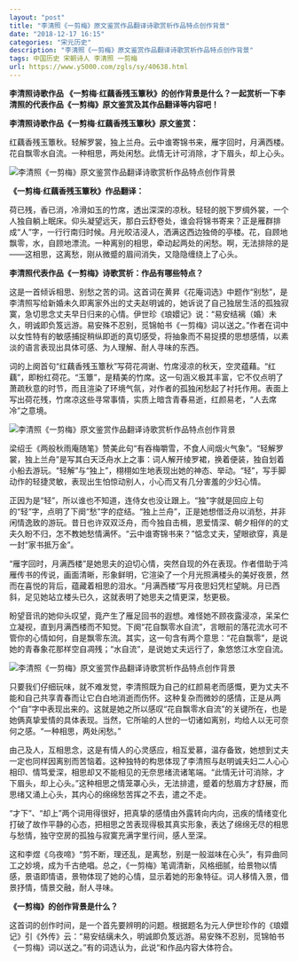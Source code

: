 ```yaml
---
layout: "post"
title: "李清照《一剪梅》原文鉴赏作品翻译诗歌赏析作品特点创作背景"
date: "2018-12-17 16:15"
categories: "宋元历史"
description: "李清照《一剪梅》原文鉴赏作品翻译诗歌赏析作品特点创作背景"
tags: 中国历史 宋朝诗人 李清照 一剪梅
url: https://www.y5000.com/zgls/sy/40638.html
---
```






**李清照诗歌作品 **《一剪梅·红藕香残玉簟秋》的创作背景是什么？一起赏析一下李清照的代表作品《一剪梅》原文鉴赏及其作品翻译等内容吧！****

 **李清照诗歌作品《一剪梅·红藕香残玉簟秋》原文鉴赏：**

红藕香残玉簟秋。轻解罗裳，独上兰舟。云中谁寄锦书来，雁字回时，月满西楼。花自飘零水自流。一种相思，两处闲愁。此情无计可消除，才下眉头，却上心头。

![李清照《一剪梅》原文鉴赏作品翻译诗歌赏析作品特点创作背景](https://img.y5000.com/uploads/allimg/190127/329ff52a0376f309c2b5440c333458e3.jpg)

 **《一剪梅·红藕香残玉簟秋》作品翻译：**

荷已残，香已消，冷滑如玉的竹席，透出深深的凉秋。轻轻的脱下罗绸外裳，一个人独自躺上眠床。仰头凝望远天，那白云舒卷处，谁会将锦书寄来？正是雁群排成“人”字，一行行南归时候。月光皎洁浸人，洒满这西边独倚的亭楼。花，自顾地飘零，水，自顾地漂流。一种离别的相思，牵动起两处的闲愁。啊，无法排除的是——这相思，这离愁，刚从微蹙的眉间消失，又隐隐缠绕上了心头。

 **李清照代表作品《一剪梅》诗歌赏析：作品有哪些特点？**

这是一首倾诉相思、别愁之苦的词。这首词在黄昇《花庵词选》中题作“别愁”，是李清照写给新婚未久即离家外出的丈夫赵明诚的，她诉说了自己独居生活的孤独寂寞，急切思念丈夫早日归来的心情。伊世珍《琅嬛记》说：“易安结褵（婚）未久，明诚即负笈远游。易安殊不忍别，觅锦帕书《一剪梅》词以送之。”作者在词中以女性特有的敏感捕捉稍纵即逝的真切感受，将抽象而不易捉摸的思想感情，以素淡的语言表现出具体可感、为人理解、耐人寻味的东西。

词的上阕首句“红藕香残玉簟秋”写荷花凋谢、竹席浸凉的秋天，空灵蕴藉。“红藕”，即粉红荷花。“玉簟”，是精美的竹席。这一句涵义极其丰富，它不仅点明了萧疏秋意的时节，而且渲染了环境气氛，对作者的孤独闲愁起了衬托作用。表面上写出荷花残，竹席凉这些寻常事情，实质上暗含青春易逝，红颜易老，“人去席冷”之意境。

![李清照《一剪梅》原文鉴赏作品翻译诗歌赏析作品特点创作背景](https://img.y5000.com/uploads/allimg/190127/e4c47820ddc88201ffd14157efe45c0e.jpg)

梁绍壬《两般秋雨庵随笔》赞美此句“有吞梅嚼雪，不食人间烟火气象”。“轻解罗裳，独上兰舟”是写其白天泛舟水上之事：词人解开绫罗裙，换着便装，独自划着小船去游玩。“轻解”与“独上”，栩栩如生地表现出她的神态、举动。“轻”，写手脚动作的轻捷灵敏，表现出生怕惊动别人，小心而又有几分害羞的少妇心情。

正因为是“轻”，所以谁也不知道，连侍女也没让跟上。“独”字就是回应上句的“轻”字，点明了下阕“愁”字的症结。“独上兰舟”，正是她想借泛舟以消愁，并非闲情逸致的游玩。昔日也许双双泛舟，而今独自击楫，恩爱情深、朝夕相伴的的丈夫久盼不归，怎不教她愁情满怀。“云中谁寄锦书来？”惦念丈夫，望眼欲穿，真是一封“家书抵万金”。

“雁字回时，月满西楼”是她思夫的迫切心情，突然自现的外在表现。作者借助于鸿雁传书的传说，画面清晰，形象鲜明，它渲染了一个月光照满楼头的美好夜景，然而在喜悦的背后，蕴藏着相思的泪水。“月满西楼”写月夜思妇凭栏望眺。月已西斜，足见她站立楼头已久，这就表明了她思夫之情更深，愁更极。

盼望音讯的她仰头叹望，竟产生了雁足回书的遐想。难怪她不顾夜露浸凉，呆呆伫立凝视，直到月满西楼而不知觉。下阕“花自飘零水自流”，言眼前的落花流水可不管你的心情如何，自是飘零东流。其实，这一句含有两个意思：“花自飘零”，是说她的青春象花那样空自凋残；“水自流”，是说她丈夫远行了，象悠悠江水空自流。

![李清照《一剪梅》原文鉴赏作品翻译诗歌赏析作品特点创作背景](https://img.y5000.com/uploads/allimg/190127/8e8961b7abd51f15e02ea19b87c6d79a.jpg)

只要我们仔细玩味，就不难发觉，李清照既为自己的红颜易老而感慨，更为丈夫不能和自己共享青春而让它白白地消逝而伤怀。这种复杂而微妙的感情，正是从两个“自”字中表现出来的。这就是她之所以感叹“花自飘零水自流”的关键所在，也是她俩真挚爱情的具体表现。当然，它所喻的人世的一切诸如离别，均给人以无可奈何之感。“一种相思，两处闲愁。”

由己及人，互相思念，这是有情人的心灵感应，相互爱慕，温存备致，她想到丈夫一定也同样因离别而苦恼着。这种独特的构思体现了李清照与赵明诚夫妇二人心心相印、情笃爱深，相思却又不能相见的无奈思绪流诸笔端。“此情无计可消除，才下眉头，却上心头。”这种相思之情笼罩心头，无法排遣，蹙着的愁眉方才舒展，而思绪又涌上心头，其内心的绵绵愁苦挥之不去，遣之不走。

“才下”、“却上”两个词用得很好，把真挚的感情由外露转向内向，迅疾的情绪变化打破了故作平静的心态，把相思之苦表现得极其真实形象，表达了绵绵无尽的相思与愁情，独守空房的孤独与寂寞充满字里行间，感人至深。

这和李煜《乌夜啼》“剪不断，理还乱，是离愁，别是一般滋味在心头”，有异曲同工之妙境，成为千古绝唱。总之，《一剪梅》笔调清新，风格细腻，给景物以情感，景语即情语，景物体现了她的心情，显示着她的形象特征。词人移情入景，借景抒情，情景交融，耐人寻味。

 **《一剪梅》的创作背景是什么？**

这首词的创作时间，是一个首先要辨明的问题。根据题名为元人伊世珍作的《琅嬛记》引《外传》云：“易安结缡未久，明诚即负笈远游。易安殊不忍别，觅锦帕书《一剪梅》词以送之。”有的词选认为，此说“和作品内容大体符合。
